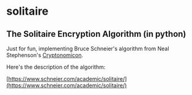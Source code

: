 # solitaire
The Solitaire Encryption Algorithm (in python)
---

Just for fun, implementing Bruce Schneier's algorithm from
Neal Stephenson's
[Cryptonomicon](https://en.wikipedia.org/wiki/Cryptonomicon). 

Here's the description of the algorithm:

[https://www.schneier.com/academic/solitaire/](https://www.schneier.com/academic/solitaire/)


